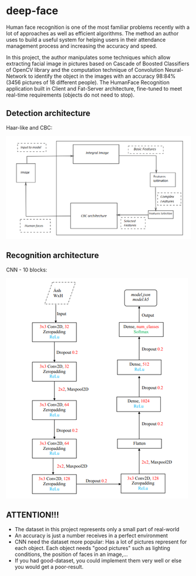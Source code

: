 # deep-face
Human face recognition is one of the most familiar problems recently with a lot of
approaches as well as efficient algorithms. The method an author uses to build a useful
system for helping users in their attendance management process and increasing the
accuracy and speed.

In this project, the author manipulates some techniques which allow extracting facial
image in pictures based on Cascade of Boosted Classifiers of OpenCV library and the
computation technique of Convolution Neural-Network to identify the object in the
images with an accuracy 98:84% (3456 pictures of 18 different people). The HumanFace Recognition application built in Client and Fat-Server architecture, fine-tuned to
meet real-time requirements (objects do not need to stop).


## Detection architecture
Haar-like and CBC:

![Alt text](read_pic/cbc_arch.png) 


## Recognition architecture
CNN - 10 blocks:

![Alt text](read_pic/cnn_arch.png) 


## ATTENTION!!!
* The dataset in this project represents only a small part of real-world
* An accuracy is just a number receives in a perfect environment
* CNN need the dataset more popular: Has a lot of pictures represent for each object. Each object needs "good pictures" such as lighting conditions, the position of faces in an image,...
* If you had good-dataset, you could implement them very well or else you would get a poor-result.



